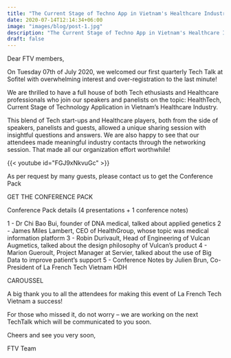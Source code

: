```yaml
---
title: "The Current Stage of Techno App in Vietnam's Healthcare Industry"
date: 2020-07-14T12:14:34+06:00
image: "images/blog/post-1.jpg"
description: "The Current Stage of Techno App in Vietnam's Healthcare Industry"
draft: false
---
```


Dear FTV members,

On Tuesday 07th of July 2020, we welcomed our first quarterly Tech Talk at Sofitel with overwhelming interest and over-registration to the last minute!

We are thrilled to have a full house of both Tech ethusiasts and Healthcare professionals who join our speakers and panelists on the topic: HealthTech, Current Stage of Technology Application in Vietnam’s Healthcare Industry.

This blend of Tech start-ups and Healthcare players, both from the side of speakers, panelists and guests, allowed a unique sharing session with insightful questions and answers.  We are also happy to see that our attendees made meaningful industry contacts through the networking session.  That made all our organization effort worthwhile!

{{< youtube id="FGJ9xNkvuGc" >}}

As per request by many guests, please contact us to get the Conference Pack

GET THE CONFERENCE PACK

Conference Pack details (4 presentations + 1 conference notes)

1 - Dr Chi Bao Bui, founder of DNA medical, talked about applied genetics
2 - James Miles Lambert, CEO of HealthGroup, whose topic was medical information platform
3 - Robin Durivault, Head of Engineering of Vulcan Augmetics, talked about the design philosophy of Vulcan’s product
4 - Marion Gueroult, Project Manager at Servier, talked about the use of Big Data to improve patient’s support
5 - Conference Notes by Julien Brun, Co-President of La French Tech Vietnam HDH

CAROUSSEL

A big thank you to all the attendees for making this event of La French Tech Vietnam a success!

For those who missed it, do not worry – we are working on the next TechTalk which will be communicated to you soon.

Cheers and see you very soon,

FTV Team
